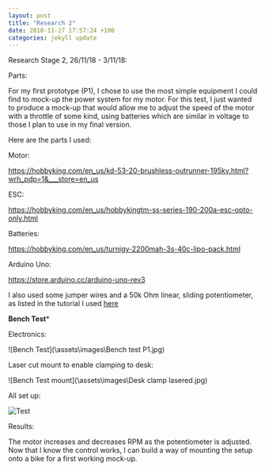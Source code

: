 ```yaml
---
layout: post
title: "Research 2"
date: 2018-11-27 17:57:24 +100
categories: jekyll update
---
```



Research Stage 2,
26/11/18 - 3/11/18:


Parts:

 For my first prototype (P1), I chose to use the most simple equipment I could find to mock-up the power system for my motor. For this test, I just wanted to produce a mock-up that would allow me to adjust the speed of the motor with a throttle of some kind, using batteries which are similar in voltage to those I plan to use in my final version.

Here are the parts I used:

 Motor:

 <https://hobbyking.com/en_us/kd-53-20-brushless-outrunner-195kv.html?wrh_pdp=1&___store=en_us>

 ESC:

 <https://hobbyking.com/en_us/hobbykingtm-ss-series-190-200a-esc-opto-only.html>

 Batteries:

 <https://hobbyking.com/en_us/turnigy-2200mah-3s-40c-lipo-pack.html>

 Arduino Uno:

 <https://store.arduino.cc/arduino-uno-rev3>

 I also used some jumper wires and a 50k Ohm linear, sliding potentiometer, as listed in the tutorial I used [here](http://rztronics.com/control-brushless-motor-using-arduino/)

 **Bench Test***

 Electronics:

 ![Bench Test](\assets\images\Bench test P1.jpg)

Laser cut mount to enable clamping to desk:

![Bench Test mount](\assets\images\Desk clamp lasered.jpg)

All set up:

![Test](\assets\images\pic1.jpg)

 Results:

 The motor increases and decreases RPM as the potentiometer is adjusted. Now that I know the control works, I can build a way of mounting the setup onto a bike for a first working mock-up.
